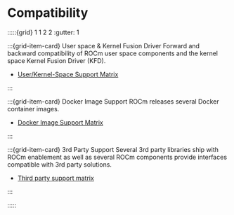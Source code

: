 # Compatibility

:::::{grid} 1 1 2 2
:gutter: 1

:::{grid-item-card} User space & Kernel Fusion Driver
Forward and backward compatibility of ROCm user space components and the
kernel space Kernel Fusion Driver (KFD).

- [User/Kernel-Space Support Matrix](./user_kernel_space_compat_matrix.md)

:::

:::{grid-item-card} Docker Image Support
ROCm releases several Docker container images.

- [Docker Image Support Matrix](./docker_image_support_matrix.md)

:::

:::{grid-item-card} 3rd Party Support
Several 3rd party libraries ship with ROCm enablement as well as several ROCm
components provide interfaces compatible with 3rd party solutions.

- [Third party support matrix](./3rd_party_support_matrix.md)

:::

:::::
